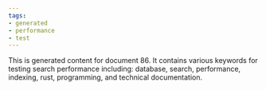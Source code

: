 ```yaml
---
tags:
- generated
- performance
- test
---
```

This is generated content for document 86. It contains various keywords for testing search performance including: database, search, performance, indexing, rust, programming, and technical documentation.